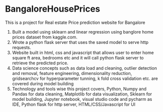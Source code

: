# BangaloreHousePrices
This is a project for Real estate Price prediction website for Bangalore
1. Built a model using sklearn and linear regression using banglore home prices dataset from kaggle.com.
2. Wrote a python flask server that uses the saved model to serve http requests.
3. Website built in html, css and javascript that allows user to enter home square ft area, bedrooms etc and it will call python flask server to retrieve the predicted price.
4. Data science concepts such as data load and cleaning, outlier detection and removal, feature engineering, dimensionality reduction, gridsearchcv for hyperparameter tunning, k fold cross validation etc. are covered during model building
5. Technology and tools wise this project covers,
  Python,  Numpy and Pandas for data cleaning,  Matplotlib for data visualization,  Sklearn for model building,  Jupyter notebook, visual studio code and pycharm as IDE,  Python flask for http server,  HTML/CSS/Javascript for UI
